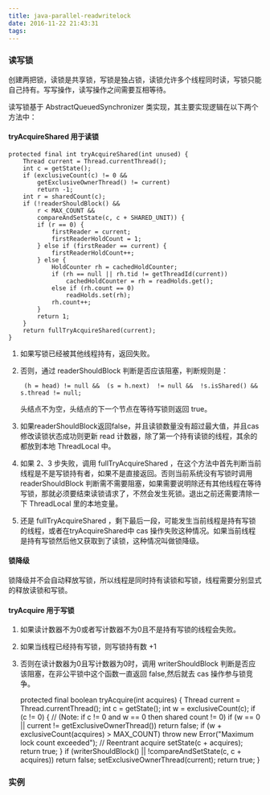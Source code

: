 ```yaml
---
title: java-parallel-readwritelock
date: 2016-11-22 21:43:31
tags:
---
```


### 读写锁
创建两把锁，读锁是共享锁，写锁是独占锁，读锁允许多个线程同时读，写锁只能自己持有。写写操作，读写操作之间需要互相等待。

读写锁基于 AbstractQueuedSynchronizer 类实现，其主要实现逻辑在以下两个方法中：

####  tryAcquireShared 用于读锁
    
    protected final int tryAcquireShared(int unused) {
        Thread current = Thread.currentThread();
        int c = getState();
        if (exclusiveCount(c) != 0 &&
            getExclusiveOwnerThread() != current)
            return -1;
        int r = sharedCount(c);
        if (!readerShouldBlock() &&
            r < MAX_COUNT &&
            compareAndSetState(c, c + SHARED_UNIT)) {
            if (r == 0) {
                firstReader = current;
                firstReaderHoldCount = 1;
            } else if (firstReader == current) {
                firstReaderHoldCount++;
            } else {
                HoldCounter rh = cachedHoldCounter;
                if (rh == null || rh.tid != getThreadId(current))
                    cachedHoldCounter = rh = readHolds.get();
                else if (rh.count == 0)
                    readHolds.set(rh);
                rh.count++;
            }
            return 1;
        }
        return fullTryAcquireShared(current);
    }

1. 如果写锁已经被其他线程持有，返回失败。
2. 否则，通过 readerShouldBlock 判断是否应该阻塞，判断规则是：
        
        (h = head) != null &&  (s = h.next)  != null &&  !s.isShared() && s.thread != null;

    头结点不为空，头结点的下一个节点在等待写锁则返回 true。

3. 如果readerShouldBlock返回false，并且读锁数量没有超过最大值，并且cas 修改读锁状态成功则更新 read 计数器，除了第一个持有读锁的线程，其余的都放到本地 ThreadLocal 中。
4. 如果 2、3 步失败，调用 fullTryAcquireShared ，在这个方法中首先判断当前线程是不是写锁持有者，如果不是直接返回。否则当前系统没有写锁时调用 readerShouldBlock 判断需不需要阻塞，如果需要说明除还有其他线程在等待写锁，那就必须要结束读锁请求了，不然会发生死锁。退出之前还需要清除一下 ThreadLocal 里的本地变量。
5. 还是 fullTryAcquireShared ，剩下最后一段，可能发生当前线程是持有写锁的线程，或者在tryAcquireShared中 cas 操作失败这种情况。如果当前线程是持有写锁然后他又获取到了读锁，这种情况叫做锁降级。

#### 锁降级
锁降级并不会自动释放写锁，所以线程是同时持有读锁和写锁，线程需要分别显式的释放读锁和写锁。

#### tryAcquire 用于写锁
1. 如果读计数器不为0或者写计数器不为0且不是持有写锁的线程会失败。
2. 如果当线程已经持有写锁，则写锁持有数 +1
3. 否则在读计数器为0且写计数器为0时，调用 writerShouldBlock 判断是否应该阻塞，在非公平锁中这个函数一直返回 false,然后就去 cas 操作参与锁竞争。

    protected final boolean tryAcquire(int acquires) {
        Thread current = Thread.currentThread();
        int c = getState();
        int w = exclusiveCount(c);
        if (c != 0) {
            // (Note: if c != 0 and w == 0 then shared count != 0)
            if (w == 0 || current != getExclusiveOwnerThread())
                return false;
            if (w + exclusiveCount(acquires) > MAX_COUNT)
                throw new Error("Maximum lock count exceeded");
            // Reentrant acquire
            setState(c + acquires);
            return true;
        }
        if (writerShouldBlock() ||
            !compareAndSetState(c, c + acquires))
            return false;
        setExclusiveOwnerThread(current);
        return true;
    }
    
### 实例




